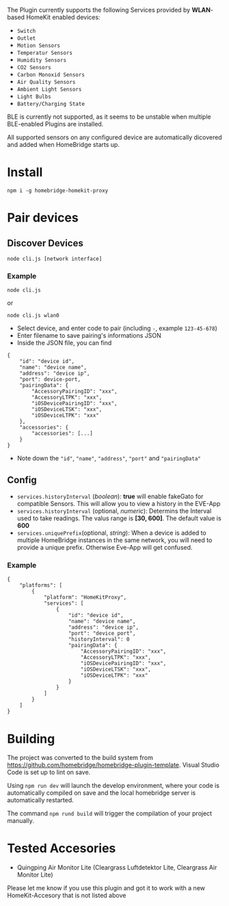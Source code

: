 The Plugin currently supports the following Services provided by **WLAN**-based HomeKit enabled devices:
 - `Switch`
 - `Outlet`
 - `Motion Sensors`
 - `Temperatur Sensors`
 - `Humidity Sensors`
 - `CO2 Sensors`
-  `Carbon Monoxid Sensors`
 - `Air Quality Sensors`
 - `Ambient Light Sensors`
 - `Light Bulbs`
 - `Battery/Charging State`

BLE is currently not supported, as it seems to be unstable when multiple BLE-enabled Plugins are installed.

All supported sensors on any configured device are automatically dicovered and added when HomeBridge starts up.
# Install
```
npm i -g homebridge-homekit-proxy

```

# Pair devices

## Discover Devices
```
node cli.js [network interface]
```

### Example

```
node cli.js
```

or

```
node cli.js wlan0
```

- Select device, and enter code to pair (including `-`, example `123-45-678`)
- Enter filename to save pairing's informations JSON
- Inside the JSON file, you can find

```
{
    "id": "device id",
    "name": "device name",
    "address": "device ip",
    "port": device-port,
    "pairingData": {
        "AccessoryPairingID": "xxx",
        "AccessoryLTPK": "xxx",
        "iOSDevicePairingID": "xxx",
        "iOSDeviceLTSK": "xxx",
        "iOSDeviceLTPK": "xxx"
    },
    "accessories": {
        "accessories": [...]
    }
}
```
- Note down the `"id"`, `"name"`, `"address"`, `"port"` and `"pairingData"`
  



## Config
- `services.historyInterval` (*boolean*): **true** will enable fakeGato for compatible Sensors. This will allow you to view a history in the EVE-App
- `services.historyInterval` (optional, *numeric*): Determins the Interval used to take readings. The valus range is **[30, 600]**. The default value is **600**
- `services.uniquePrefix`(optional, *string*): When a device is added to multiple HomeBridge instances in the same network, you will need to provide a unique prefix. Otherwise Eve-App will get confused.

### Example
```
{
    "platforms": [
        {
            "platform": "HomeKitProxy",            
            "services": [
                {
                    "id": "device id",
                    "name": "device name",
                    "address": "device ip",
                    "port": "device port",
                    "historyInterval": 0
                    "pairingData": {
                        "AccessoryPairingID": "xxx",
                        "AccessoryLTPK": "xxx",
                        "iOSDevicePairingID": "xxx",
                        "iOSDeviceLTSK": "xxx",
                        "iOSDeviceLTPK": "xxx"
                    }
                }
            ]
        }    
    ]
}
```

# Building
The project was converted to the build system from https://github.com/homebridge/homebridge-plugin-template. Visual Studio Code is set up to lint on save. 

Using `npm run dev` will launch the develop environment, where your code is automatically compiled on save and the local homebridge server is automatically restarted.

The command `npm rund build` will trigger the compilation of your project manually.

# Tested Accesories

- Quingping Air Monitor Lite (Cleargrass Luftdetektor Lite, Cleargrass Air Monitor Lite)

Please let me know if you use this plugin and got it to work with a new HomeKit-Accesory that is not listed above